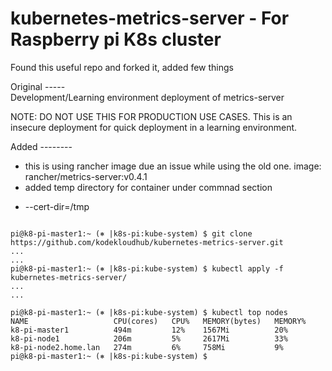 # kubernetes-metrics-server - For Raspberry pi K8s cluster
Found this useful repo and forked it, added few things

Original -----   
Development/Learning environment deployment of metrics-server

NOTE: DO NOT USE THIS FOR PRODUCTION USE CASES.
 This is an insecure deployment for quick deployment in a learning environment.

Added --------   
* this is using rancher image due an issue while using the old one.
 image: rancher/metrics-server:v0.4.1  
 * added  temp directory for container under commnad section
 - --cert-dir=/tmp
```

pi@k8-pi-master1:~ (⎈ |k8s-pi:kube-system) $ git clone https://github.com/kodekloudhub/kubernetes-metrics-server.git
...
...
pi@k8-pi-master1:~ (⎈ |k8s-pi:kube-system) $ kubectl apply -f kubernetes-metrics-server/
...
...

pi@k8-pi-master1:~ (⎈ |k8s-pi:kube-system) $ kubectl top nodes
NAME                   CPU(cores)   CPU%   MEMORY(bytes)   MEMORY%   
k8-pi-master1          494m         12%    1567Mi          20%       
k8-pi-node1            206m         5%     2617Mi          33%       
k8-pi-node2.home.lan   274m         6%     758Mi           9%        
pi@k8-pi-master1:~ (⎈ |k8s-pi:kube-system) $ 
```
